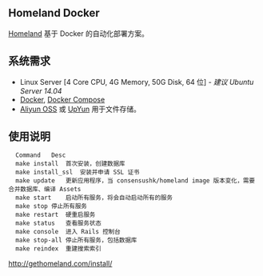 Homeland Docker
-----------------

[Homeland](http://gethomeland.com) 基于 Docker 的自动化部署方案。

## 系统需求

- Linux Server [4 Core CPU, 4G Memory, 50G Disk, 64 位] - _建议 Ubuntu Server 14.04_
- [Docker](https://www.docker.com/), [Docker Compose](https://docs.docker.com/compose/)
- [Aliyun OSS](https://www.aliyun.com/product/oss) 或 [UpYun](https://www.upyun.com) 用于文件存储。

## 使用说明

```
  Command	Desc
  make install	首次安装，创建数据库
  make install_ssl	安装并申请 SSL 证书
  make update	更新应用程序，当 consensushk/homeland image 版本变化，需要合并数据库、编译 Assets
  make start	启动所有服务，将会自动启动所有的服务
  make stop	停止所有服务
  make restart	硬重启服务
  make status	查看服务状态
  make console	进入 Rails 控制台
  make stop-all	停止所有服务，包括数据库
  make reindex	重建搜索索引
```

http://gethomeland.com/install/
